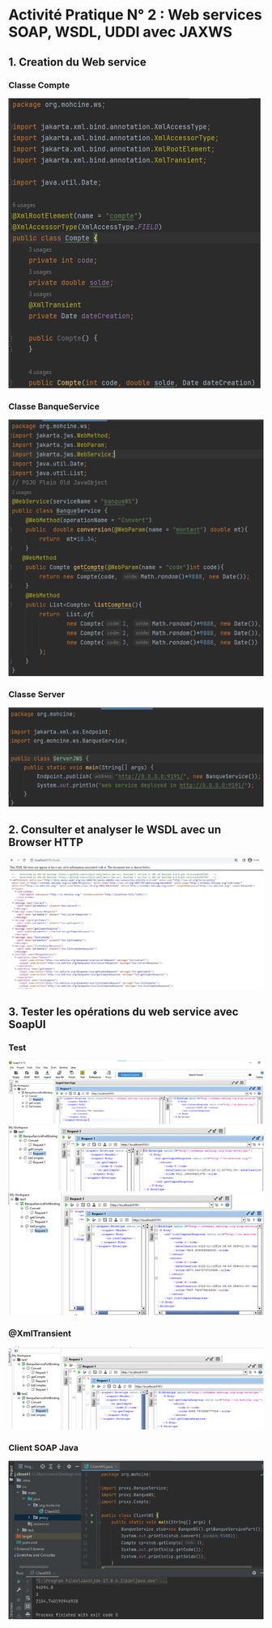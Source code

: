 <h1>Activité Pratique N° 2 : Web services SOAP, WSDL, UDDI avec JAXWS</h1>
<h2>1. Creation du Web service</h2>
<h3>Classe Compte</h3>
<img src="/images/compte.png">
<h3>Classe BanqueService</h3>
<img src="/images/banqueService.png">
<h3>Classe Server</h3>
<img src="/images/serverJWS.png">
<h2>2. Consulter et analyser le WSDL avec un Browser HTTP</h2>
<img src="images/consulterHTTP.png">
<h2>3. Tester les opérations du web service avec SoapUI</h2>
<h3>Test</h3>
<img src="images/testSOAP1.png">
<img src="images/testSOAP2.png">
<img src="images/testSOAP3.png">
<h3>@XmlTransient</h3>
<img src="/images/testSOAP4.png">
<h3>Client SOAP Java</h3>
<img src="/images/testClient.png">


